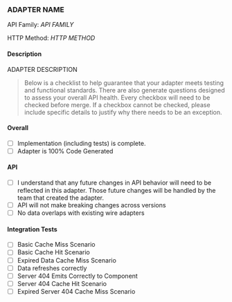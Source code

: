### ADAPTER NAME

API Family: _API FAMILY_

HTTP Method: _HTTP METHOD_

#### Description

ADAPTER DESCRIPTION

> Below is a checklist to help guarantee that your adapter meets testing and functional standards. There are also generate questions designed to assess your overall API health. Every checkbox will need to be checked before merge. If a checkbox cannot be checked, please include specific details to justify why there needs to be an exception.

#### Overall

- [ ] Implementation (including tests) is complete.
- [ ] Adapter is 100% Code Generated

#### API

- [ ] I understand that any future changes in API behavior will need to be reflected in this adapter. Those future changes will be handled by the team that created the adapter.
- [ ] API will not make breaking changes across versions
- [ ] No data overlaps with existing wire adapters

#### Integration Tests

- [ ] Basic Cache Miss Scenario
- [ ] Basic Cache Hit Scenario
- [ ] Expired Data Cache Miss Scenario
- [ ] Data refreshes correctly
- [ ] Server 404 Emits Correctly to Component
- [ ] Server 404 Cache Hit Scenario
- [ ] Expired Server 404 Cache Miss Scenario
